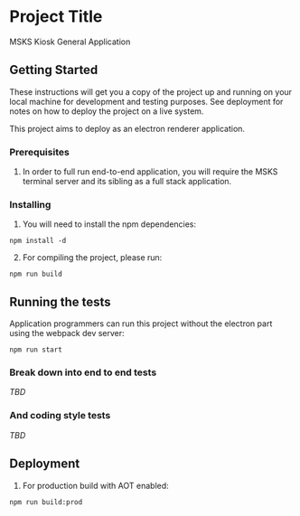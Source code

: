 # Project Title

MSKS Kiosk General Application

## Getting Started

These instructions will get you a copy of the project up and running on your local machine for development and testing purposes. See deployment for notes on how to deploy the project on a live system.

This project aims to deploy as an electron renderer application.

### Prerequisites

1.  In order to full run end-to-end application, you will require the MSKS terminal server and its sibling as a full stack application.

### Installing

1. You will need to install the npm dependencies:

`npm install -d`

2. For compiling the project, please run:

`npm run build`


## Running the tests

Application programmers can run this project without the electron part using the webpack dev server:

`npm run start`

### Break down into end to end tests

_TBD_

### And coding style tests

_TBD_

## Deployment

1. For production build with AOT enabled:

`npm run build:prod`
